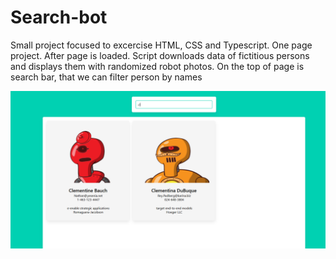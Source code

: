 # Search-bot
Small project focused to excercise HTML, CSS and Typescript. One page project. After page is loaded. Script downloads data of fictitious persons and displays them with randomized robot photos. On the top of page is search bar, that we can filter person by names



![Page with filtered persons](https://github.com/JiriSvacek/Search-bot/blob/master/pics/filtered.PNG)
